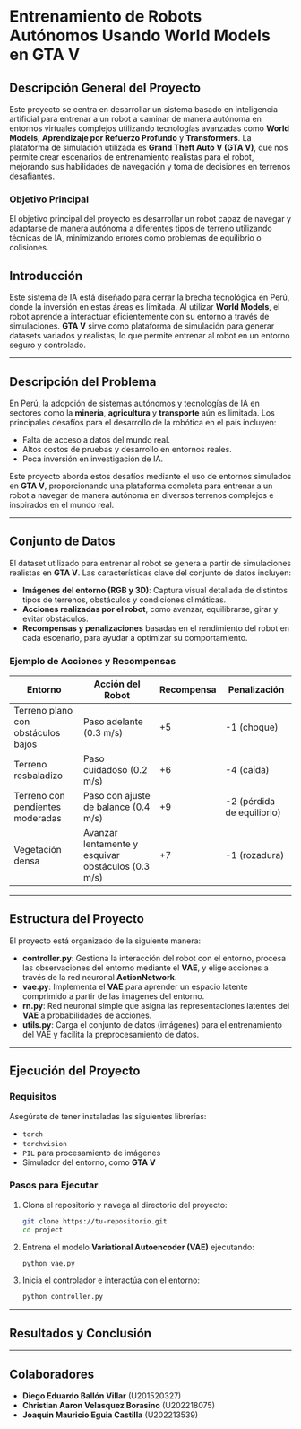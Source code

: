 
# Entrenamiento de Robots Autónomos Usando World Models en GTA V

## Descripción General del Proyecto

Este proyecto se centra en desarrollar un sistema basado en inteligencia artificial para entrenar a un robot a caminar de manera autónoma en entornos virtuales complejos utilizando tecnologías avanzadas como **World Models**, **Aprendizaje por Refuerzo Profundo** y **Transformers**. La plataforma de simulación utilizada es **Grand Theft Auto V (GTA V)**, que nos permite crear escenarios de entrenamiento realistas para el robot, mejorando sus habilidades de navegación y toma de decisiones en terrenos desafiantes.

### Objetivo Principal
El objetivo principal del proyecto es desarrollar un robot capaz de navegar y adaptarse de manera autónoma a diferentes tipos de terreno utilizando técnicas de IA, minimizando errores como problemas de equilibrio o colisiones.

## Introducción

Este sistema de IA está diseñado para cerrar la brecha tecnológica en Perú, donde la inversión en estas áreas es limitada. Al utilizar **World Models**, el robot aprende a interactuar eficientemente con su entorno a través de simulaciones. **GTA V** sirve como plataforma de simulación para generar datasets variados y realistas, lo que permite entrenar al robot en un entorno seguro y controlado.

---

## Descripción del Problema

En Perú, la adopción de sistemas autónomos y tecnologías de IA en sectores como la **minería**, **agricultura** y **transporte** aún es limitada. Los principales desafíos para el desarrollo de la robótica en el país incluyen:
- Falta de acceso a datos del mundo real.
- Altos costos de pruebas y desarrollo en entornos reales.
- Poca inversión en investigación de IA.

Este proyecto aborda estos desafíos mediante el uso de entornos simulados en **GTA V**, proporcionando una plataforma completa para entrenar a un robot a navegar de manera autónoma en diversos terrenos complejos e inspirados en el mundo real.

---

## Conjunto de Datos

El dataset utilizado para entrenar al robot se genera a partir de simulaciones realistas en **GTA V**. Las características clave del conjunto de datos incluyen:
- **Imágenes del entorno (RGB y 3D)**: Captura visual detallada de distintos tipos de terrenos, obstáculos y condiciones climáticas.
- **Acciones realizadas por el robot**, como avanzar, equilibrarse, girar y evitar obstáculos.
- **Recompensas y penalizaciones** basadas en el rendimiento del robot en cada escenario, para ayudar a optimizar su comportamiento.

### Ejemplo de Acciones y Recompensas

| Entorno                            | Acción del Robot                                      | Recompensa | Penalización       |
|-------------------------------------|------------------------------------------------------|------------|--------------------|
| Terreno plano con obstáculos bajos  | Paso adelante (0.3 m/s)                              | +5         | -1 (choque)        |
| Terreno resbaladizo                 | Paso cuidadoso (0.2 m/s)                             | +6         | -4 (caída)         |
| Terreno con pendientes moderadas    | Paso con ajuste de balance (0.4 m/s)                 | +9         | -2 (pérdida de equilibrio) |
| Vegetación densa                    | Avanzar lentamente y esquivar obstáculos (0.3 m/s)   | +7         | -1 (rozadura)      |

---

## Estructura del Proyecto

El proyecto está organizado de la siguiente manera:

- **controller.py**: Gestiona la interacción del robot con el entorno, procesa las observaciones del entorno mediante el **VAE**, y elige acciones a través de la red neuronal **ActionNetwork**.
- **vae.py**: Implementa el **VAE** para aprender un espacio latente comprimido a partir de las imágenes del entorno.
- **rn.py**: Red neuronal simple que asigna las representaciones latentes del **VAE** a probabilidades de acciones.
- **utils.py**: Carga el conjunto de datos (imágenes) para el entrenamiento del VAE y facilita la preprocesamiento de datos.

---

## Ejecución del Proyecto

### Requisitos

Asegúrate de tener instaladas las siguientes librerías:
- `torch`
- `torchvision`
- `PIL` para procesamiento de imágenes
- Simulador del entorno, como **GTA V**

### Pasos para Ejecutar

1. Clona el repositorio y navega al directorio del proyecto:
    ```bash
    git clone https://tu-repositorio.git
    cd project
    ```

2. Entrena el modelo **Variational Autoencoder (VAE)** ejecutando:
    ```bash
    python vae.py
    ```

3. Inicia el controlador e interactúa con el entorno:
    ```bash
    python controller.py
    ```

---

## Resultados y Conclusión


---

## Colaboradores

- **Diego Eduardo Ballón Villar** (U201520327)
- **Christian Aaron Velasquez Borasino** (U202218075)
- **Joaquin Mauricio Eguia Castilla** (U202213539)

